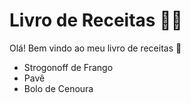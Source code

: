 # Livro de Receitas :woman_cook:

Olá! Bem vindo ao meu livro de receitas :call_me_hand:

- Strogonoff de Frango
- Pavê
- Bolo de Cenoura
